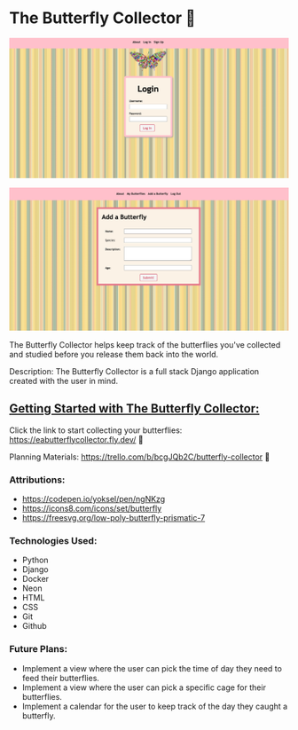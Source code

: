 # The Butterfly Collector 🦋
![the butterfly collector home view](/main_app/static/images/homepage.png)

![create a butterfly view](/main_app/static/images/addbutterfly.png)


The Butterfly Collector helps keep track of the butterflies you've collected and studied before you release them back into the world.

Description: The Butterfly Collector is a full stack Django application created with the user in mind. 

## [Getting Started with The Butterfly Collector:](https://eabutterflycollector.fly.dev/)
Click the link to start collecting your butterflies: https://eabutterflycollector.fly.dev/ 🦋

Planning Materials: https://trello.com/b/bcgJQb2C/butterfly-collector 🦋

### Attributions:
- https://codepen.io/yoksel/pen/ngNKzg
- https://icons8.com/icons/set/butterfly
- https://freesvg.org/low-poly-butterfly-prismatic-7

### Technologies Used: 
- Python
- Django
- Docker 
- Neon
- HTML 
- CSS
- Git 
- Github

### Future Plans: 
- Implement a view where the user can pick the time of day they need to feed their butterflies.
- Implement a view where the user can pick a specific cage for their butterflies.
- Implement a calendar for the user to keep track of the day they caught a butterfly.
